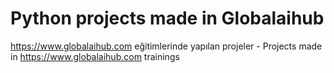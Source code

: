 # Python projects made in Globalaihub 
https://www.globalaihub.com eğitimlerinde yapılan projeler - Projects made in https://www.globalaihub.com trainings
